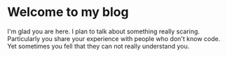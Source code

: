 # Welcome to my blog

I'm glad you are here. I plan to talk about something really scaring. Particularly you share your experience with people who don't know code. Yet sometimes you fell that they can not really understand you.
